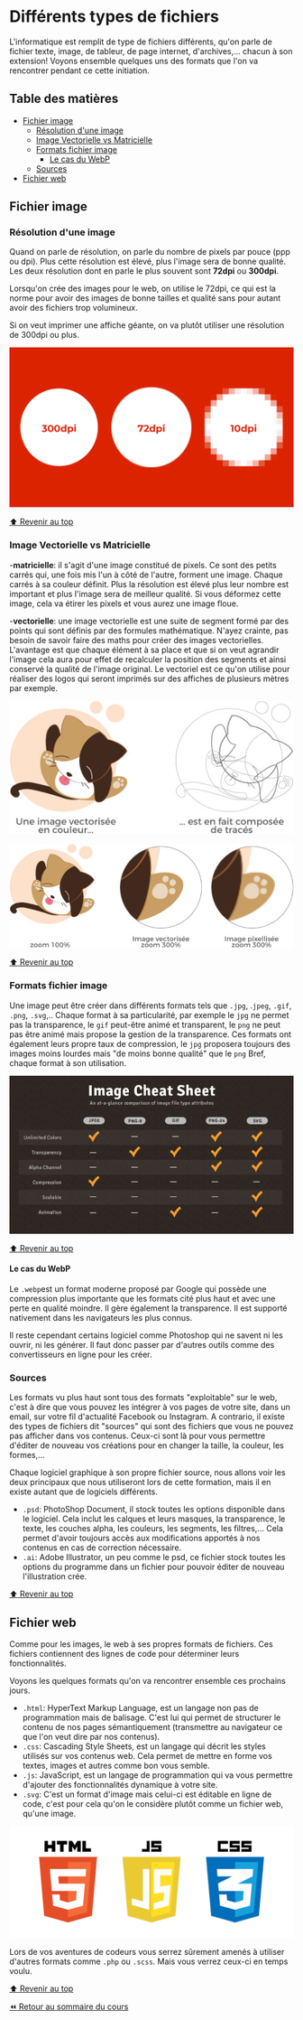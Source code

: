 <!-- omit in toc -->
# Différents types de fichiers

L'informatique est remplit de type de fichiers différents, qu'on parle de fichier texte, image, de tableur, de page internet, d'archives,... chacun à son extension! Voyons ensemble quelques uns des formats que l'on va rencontrer pendant ce cette initiation.

<!-- omit in toc -->
## Table des matières

- [Fichier image](#fichier-image)
  - [Résolution d'une image](#résolution-dune-image)
  - [Image Vectorielle vs Matricielle](#image-vectorielle-vs-matricielle)
  - [Formats fichier image](#formats-fichier-image)
    - [Le cas du WebP](#le-cas-du-webp)
  - [Sources](#sources)
- [Fichier web](#fichier-web)

## Fichier image

### Résolution d'une image

Quand on parle de résolution, on parle du nombre de pixels par pouce (ppp ou dpi). Plus cette résolution est élevé, plus l'image sera de bonne qualité. Les deux résolution dont en parle le plus souvent sont **72dpi** ou **300dpi**. 

Lorsqu'on crée des images pour le web, on utilise le 72dpi, ce qui est la norme pour avoir des images de bonne tailles et qualité sans pour autant avoir des fichiers trop volumineux. 

Si on veut imprimer une affiche géante, on va plutôt utiliser une résolution de 300dpi ou plus.

![résolution](./img/1/resolution.jpeg)

[:arrow_up: Revenir au top](#table-des-matières)

### Image Vectorielle vs Matricielle

-**matricielle**: il s'agit d'une image constitué de pixels. Ce sont des petits carrés qui, une fois mis l'un à côté de l'autre, forment une image. Chaque carrés à sa couleur définit. Plus la résolution est élevé plus leur nombre est important et plus l'image sera de meilleur qualité. Si vous déformez cette image, cela va étirer les pixels et vous aurez une image floue.

-**vectorielle**: une image vectorielle est une suite de segment formé par des points qui sont définis par des formules mathématique. N'ayez crainte, pas besoin de savoir faire des maths pour créer des images vectorielles. L'avantage est que chaque élément à sa place et que si on veut agrandir l'image cela aura pour effet de recalculer la position des segments et ainsi conservé la qualité de l'image original. Le vectoriel est ce qu'on utilise pour réaliser des logos qui seront imprimés sur des affiches de plusieurs mètres par exemple.

![vecteur-vs-pixel](img/1/vectorisation-logo.jpeg)

![vecteur-vs-pixel](img/1/vectorisation-zoom.jpeg)

[:arrow_up: Revenir au top](#table-des-matières)

### Formats fichier image

Une image peut être créer dans différents formats tels que `.jpg`, .`jpeg`, `.gif`, `.png`, `.svg`,.. Chaque format à sa particularité, par exemple le `jpg` ne permet pas la transparence, le `gif` peut-être animé et transparent, le `png` ne peut pas être animé mais propose la gestion de la transparence. Ces formats ont également leurs propre taux de compression, le `jpg` proposera toujours des images moins lourdes mais "de moins bonne qualité" que le `png` Bref, chaque format à son utilisation.

![diff-format-images](img/1/Format-image-difference-jpg-gif-png-svg.jpeg)

[:arrow_up: Revenir au top](#table-des-matières)

#### Le cas du WebP

Le `.webp`est un format moderne proposé par Google qui possède une compression plus importante que les formats cité plus haut et avec une perte en qualité moindre. Il gère également la transparence. Il est supporté nativement dans les navigateurs les plus connus.

Il reste cependant certains logiciel comme Photoshop qui ne savent ni les ouvrir, ni les générer. Il faut donc passer par d'autres outils comme des convertisseurs en ligne pour  les créer.

### Sources

Les formats vu plus haut sont tous des formats "exploitable" sur le web, c'est à dire que vous pouvez les intégrer à vos pages de votre site, dans un email, sur votre fil d'actualité Facebook ou Instagram. A contrario, il existe des types de fichiers dit "sources" qui sont des fichiers que vous ne pouvez pas afficher dans vos contenus. Ceux-ci sont là pour vous permettre d'éditer de nouveau vos créations pour en changer la taille, la couleur, les formes,...

Chaque logiciel graphique à son propre fichier source, nous allons voir les deux principaux que nous utiliseront lors de cette formation, mais il en existe autant que de logiciels différents.

- `.psd`: PhotoShop Document, il stock toutes les options disponible dans le logiciel. Cela inclut les calques et leurs masques, la transparence, le texte, les couches alpha, les couleurs, les segments, les filtres,... Cela permet d'avoir toujours accès aux modifications apportés à nos contenus en cas de correction nécessaire.
- `.ai`: Adobe Illustrator, un peu comme le psd, ce fichier stock toutes les options du programme dans un fichier pour pouvoir éditer de nouveau l'illustration crée.

[:arrow_up: Revenir au top](#table-des-matières)

## Fichier web

Comme pour les images, le web à ses propres formats de fichiers. Ces fichiers contiennent des lignes de code pour déterminer leurs fonctionnalités.

Voyons les quelques formats qu'on va rencontrer ensemble ces prochains jours.

- `.html`: HyperText Markup Language, est un langage non pas de programmation mais de balisage. C'est lui qui permet de structurer le contenu de nos pages sémantiquement (transmettre au navigateur ce que l'on veut dire par nos contenus).
- `.css`: Cascading Style Sheets, est un langage qui décrit les styles utilisés sur vos contenus web. Cela permet de mettre en forme vos textes, images et autres comme bon vous semble.
- `.js`: JavaScript, est un langage de programmation qui va vous permettre d'ajouter des fonctionnalités dynamique à votre site. 
- `.svg`: C'est un format d'image mais celui-ci est éditable en ligne de code, c'est pour cela qu'on le considère plutôt comme un fichier web, qu'une image.

![css-html-js-logo](img/1/html_css_js.png)

Lors de vos aventures de codeurs vous serrez sûrement amenés à utiliser  d'autres formats comme `.php` ou `.scss`. Mais vous verrez ceux-ci en temps voulu.

[:arrow_up: Revenir au top](#table-des-matières)

[:rewind: Retour au sommaire du cours](./README.md#table-des-matières)
